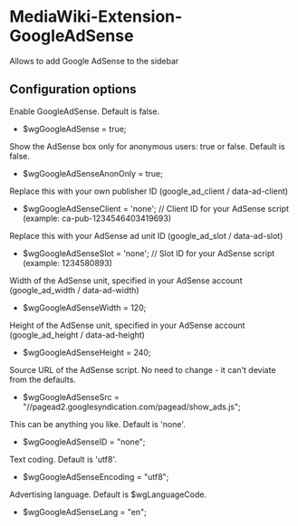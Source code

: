 # MediaWiki-Extension-GoogleAdSense
Allows to add Google AdSense to the sidebar

## Configuration options

Enable GoogleAdSense. Default is false.

* $wgGoogleAdSense = true;

Show the AdSense box only for anonymous users: true or false. Default is false.
* $wgGoogleAdSenseAnonOnly = true;

Replace this with your own publisher ID (google_ad_client / data-ad-client)
* $wgGoogleAdSenseClient = 'none'; // Client ID for your AdSense script (example: ca-pub-1234546403419693)

Replace this with your AdSense ad unit ID (google_ad_slot / data-ad-slot)
* $wgGoogleAdSenseSlot   = 'none'; // Slot ID for your AdSense script (example: 1234580893)

Width of the AdSense unit, specified in your AdSense account (google_ad_width / data-ad-width)
* $wgGoogleAdSenseWidth = 120;

Height of the AdSense unit, specified in your AdSense account (google_ad_height / data-ad-height)
* $wgGoogleAdSenseHeight = 240;

Source URL of the AdSense script. No need to change - it can't deviate from the defaults.
* $wgGoogleAdSenseSrc = "//pagead2.googlesyndication.com/pagead/show_ads.js";

This can be anything you like. Default is 'none'.
* $wgGoogleAdSenseID = "none";

Text coding. Default is 'utf8'.
* $wgGoogleAdSenseEncoding = "utf8";

Advertising language. Default is $wgLanguageCode.
* $wgGoogleAdSenseLang = "en";

